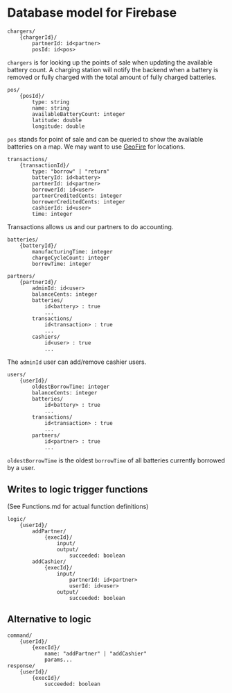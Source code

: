 # Database model for Firebase

```
chargers/
    {chargerId}/
        partnerId: id<partner>
        posId: id<pos>
```

`chargers` is for looking up the points of sale when updating the available battery count. A charging station will
notify the backend when a battery is removed or fully charged with the total amount of fully charged batteries.

```
pos/
    {posId}/
        type: string
        name: string
        availableBatteryCount: integer
        latitude: double
        longitude: double
```

`pos` stands for point of sale and can be queried to show the available batteries on a map. We may want to use
[GeoFire](https://github.com/firebase/geofire-js) for locations.

```
transactions/
    {transactionId}/
        type: "borrow" | "return"
        batteryId: id<battery>
        partnerId: id<partner>
        borrowerId: id<user>
        partnerCreditedCents: integer
        borrowerCreditedCents: integer
        cashierId: id<user>
        time: integer
```

Transactions allows us and our partners to do accounting.

```
batteries/
    {batteryId}/
        manufacturingTime: integer
        chargeCycleCount: integer
        borrowTime: integer
```

```
partners/
    {partnerId}/
        adminId: id<user>
        balanceCents: integer
        batteries/
            id<battery> : true
            ...
        transactions/
            id<transaction> : true
            ...
		cashiers/
		    id<user> : true
		    ...
```

The `adminId` user can add/remove cashier users.

```
users/
    {userId}/
        oldestBorrowTime: integer
        balanceCents: integer
        batteries/
            id<battery> : true
            ...
        transactions/
            id<transaction> : true
            ...
        partners/
            id<partner> : true
            ...
```

`oldestBorrowTime` is the oldest `borrowTime` of all batteries currently borrowed by a user.

## Writes to logic trigger functions

(See Functions.md for actual function definitions)

```
logic/
    {userId}/
        addPartner/
            {execId}/
                input/
                output/
                    succeeded: boolean
        addCashier/
            {execId}/
                input/
                    partnerId: id<partner>
                    userId: id<user>
                output/
                    succeeded: boolean
```

## Alternative to logic

```
command/
    {userId}/
        {execId}/
            name: "addPartner" | "addCashier"
            params...
response/
    {userId}/
        {execId}/
            succeeded: boolean
```
